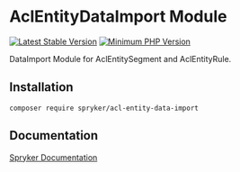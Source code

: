 # AclEntityDataImport Module
[![Latest Stable Version](https://poser.pugx.org/spryker/acl-entity-data-import/v/stable.svg)](https://packagist.org/packages/spryker/acl-entity-data-import)
[![Minimum PHP Version](https://img.shields.io/badge/php-%3E%3D%207.4-8892BF.svg)](https://php.net/)

DataImport Module for AclEntitySegment and AclEntityRule.

## Installation

```
composer require spryker/acl-entity-data-import
```

## Documentation

[Spryker Documentation](https://academy.spryker.com/developing_with_spryker/module_guide/modules.html)
